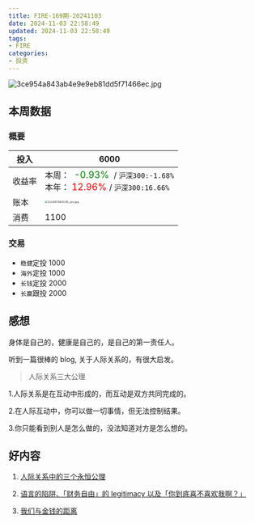 ```yaml
---
title: FIRE-169期-20241103
date: 2024-11-03 22:58:49
updated: 2024-11-03 22:58:49
tags:
- FIRE
categories:
- 投资
---
```


![3ce954a843ab4e9e9eb81dd5f71466ec.jpg](https://s2.loli.net/2024/11/03/aDYFRqIfeUkoyNx.jpg)

## 本周数据

### 概要

| 投入   | 6000                                                  |
| ------ | ------------------------------------------------------------ |
| 收益率 | 本周：<font color="green" size=4>  -0.93% </font> / `沪深300:-1.68%`    <br />本年：<font color="red" size=4> 12.96% </font>/ `沪深300:16.66%` |
| 账本   | <img src="https://s2.loli.net/2024/11/03/QzhCBU8mIt5iMKH.jpg" alt="211697983156_.pic.jpg" style="zoom:33%;" /> |
| 消费   | 1100                                           |

### 交易
* `稳健`定投 1000
* `海外`定投 1000  
* `长钱`定投 2000  
* `长赢`跟投 2000  

## 感想

身体是自己的，健康是自己的，是自己的第一责任人。

听到一篇很棒的 blog, 关于人际关系的，有很大启发。

> 人际关系三大公理

1.人际关系是在互动中形成的，而互动是双方共同完成的。

2.在人际互动中，你可以做一切事情，但无法控制结果。

3.你只能看到别人是怎么做的，没法知道对方是怎么想的。

## 好内容

1. [人际关系中的三个永恒公理](https://www.xiaoyuzhoufm.com/episode/5e74543a418a84a046c4e576)

2. [语言的陷阱、「财务自由」的 legitimacy 以及「你到底喜不喜欢我啊？」](https://www.xiaoyuzhoufm.com/episode/5e74543a418a84a046c4e55b)

3. [我们与金钱的距离](https://www.xiaoyuzhoufm.com/episode/5e74543a418a84a046c4e53b)